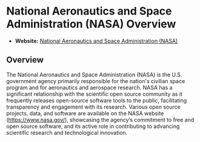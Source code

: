 # National Aeronautics and Space Administration (NASA) Overview

- **Website:** [National Aeronautics and Space Administration (NASA)](https://www.nasa.gov/)

## Overview

The National Aeronautics and Space Administration (NASA) is the U.S. government agency primarily responsible for the nation's civilian space program and for aeronautics and aerospace research. NASA has a significant relationship with the scientific open source community as it frequently releases open-source software tools to the public, facilitating transparency and engagement with its research. Various open source projects, data, and software are available on the NASA website (<https://www.nasa.gov/>), showcasing the agency’s commitment to free and open source software, and its active role in contributing to advancing scientific research and technological innovation.
